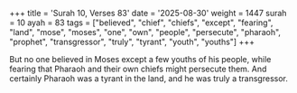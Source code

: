+++
title = 'Surah 10, Verses 83'
date = '2025-08-30'
weight = 1447
surah = 10
ayah = 83
tags = ["believed", "chief", "chiefs", "except", "fearing", "land", "mose", "moses", "one", "own", "people", "persecute", "pharaoh", "prophet", "transgressor", "truly", "tyrant", "youth", "youths"]
+++

But no one believed in Moses except a few youths of his people, while fearing that Pharaoh and their own chiefs might persecute them. And certainly Pharaoh was a tyrant in the land, and he was truly a transgressor.